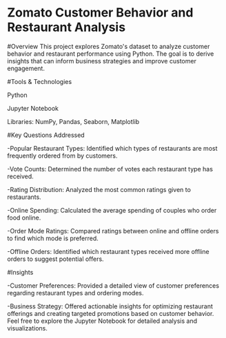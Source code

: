 # Zomato Customer Behavior and Restaurant Analysis

#Overview 
This project explores Zomato's dataset to analyze customer behavior and restaurant performance using Python. The goal is to derive insights that can inform business strategies and improve customer engagement.

#Tools & Technologies

Python

Jupyter Notebook

Libraries: 
NumPy, Pandas, Seaborn, Matplotlib

#Key Questions Addressed

-Popular Restaurant Types: Identified which types of restaurants are most frequently ordered from by customers.

-Vote Counts: Determined the number of votes each restaurant type has received.

-Rating Distribution: Analyzed the most common ratings given to restaurants.

-Online Spending: Calculated the average spending of couples who order food online.

-Order Mode Ratings: Compared ratings between online and offline orders to find which mode is preferred.

-Offline Orders: Identified which restaurant types received more offline orders to suggest potential offers.

#Insights

-Customer Preferences: Provided a detailed view of customer preferences regarding restaurant types and ordering modes.

-Business Strategy: Offered actionable insights for optimizing restaurant offerings and creating targeted promotions based on customer behavior.
Feel free to explore the Jupyter Notebook for detailed analysis and visualizations.

